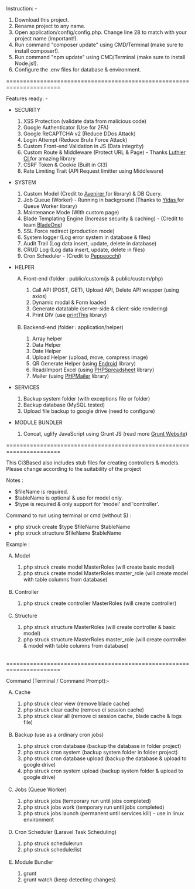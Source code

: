 Instruction: -

1) Download this project.
2) Rename project to any name.
3) Open application/config/config.php. Change line 28 to match with your project name (important!).
4) Run command "composer update" using CMD/Terminal (make sure to install composer!).
5) Run command "npm update" using CMD/Terminal (make sure to install Node.js!).
6) Configure the .env files for database & environment.

======================================================================

Features ready: -

- SECURITY
	1) XSS Protection (validate data from malicious code)
	2) Google Authenticator (Use for 2FA)
	3) Google ReCAPTCHA v2 (Reduce DDos Attack)
	4) Login Attempt (Reduce Brute Force Attack)
	5) Custom Front-end Validation in JS (Data integrity)
	6) Custom Route & Middleware (Protect URL & Page) - Thanks <a href="https://github.com/ingeniasoftware/luthier-ci" target="_blank"> Luthier CI </a> for amazing library
	7) CSRF Token & Cookie (Built in CI3)
	8) Rate Limiting Trait (API Request limitter using Middleware)

- SYSTEM
	1) Custom Model (Credit to <a href="https://github.com/avenirer/CodeIgniter-MY_Model" target="_blank"> Avenirer </a> for library) & DB Query. 
	2) Job Queue (Worker) - Running in background (Thanks to <a href="https://github.com/yidas/codeigniter-queue-worker" target="_blank"> Yidas </a> for Queue Worker library)
	3) Maintenance Mode (With custom page)
	4) Blade Templating Engine (Increase security & caching) - (Credit to team <a href="https://github.com/EFTEC/BladeOne" target="_blank">BladeOne</a>)
	5) SSL Force redirect (production mode)
	6) System logger (Log error system in database & files)
	7) Audit Trail (Log data insert, update, delete in database)
	8) CRUD Log (Log data insert, update, delete in files)
	9) Cron Scheduler - (Credit to <a href="https://github.com/peppeocchi/php-cron-scheduler" target="_blank">Peppeocchi</a>)

- HELPER
	<ol type="A">
	<li> Front-end (folder : public/custom/js & public/custom/php) </li> 
	<ol type="1">
		<li> Call API (POST, GET), Upload API, Delete API wrapper (using axios) </li>
		<li> Dynamic modal & Form loaded </li>
		<li> Generate datatable (server-side & client-side rendering) </li>
		<li> Print DIV (use <a href="https://jasonday.github.io/printThis/" target="_blank">printThis</a> library) </li>
	</ol> 
	<br>
	<li> Backend-end (folder : application/helper) </li> 
	<ol type="1">
		<li> Array helper </li>
		<li> Data Helper </li>
		<li> Date Helper </li>
		<li> Upload Helper (upload, move, compress image) </li>
		<li> QR Generate Helper (using <a href="https://github.com/endroid/qr-code" target="_blank">Endroid</a> library) </li>
		<li> Read/Import Excel (using <a href="https://github.com/PHPOffice/PhpSpreadsheet" target="_blank">PHPSpreadsheet</a> library) </li>
		<li> Mailer (using <a href="https://github.com/PHPMailer/PHPMailer" target="_blank">PHPMailer</a> library) </li>
	</ol>
	</ol>
			
- SERVICES
	1) Backup system folder (with exceptions file or folder)
	2) Backup database (MySQL tested)
	3) Upload file backup to google drive (need to configure)

- MODULE BUNDLER
	1) Concat, uglify JavaScript using Grunt JS (read more <a href="https://gruntjs.com/" target="_blank">Grunt Website</a>)

======================================================================

This Ci3Based also includes stub files for creating controllers & models. Please change according to the suitability of the project

Notes : 
- $fileName is required.
- $tableName is optional & use for model only.
- $type is required & only support for 'model' and 'controller'.

Command to run using terminal or cmd (without $) :
- php struck create $type $fileName $tableName
- php struck structure $fileName $tableName

Example :
<ol type="A">
	<li> Model </li> 
		<ol type="1">
			<li> php struck create model MasterRoles (will create basic model) </li>
			<li> php struck create model MasterRoles master_role (will create model with table columns from database) </li>
		</ol> 
	<br>
	<li> Controller </li> 
		<ol type="1">
			<li> php struck create controller MasterRoles (will create controller) </li>
		</ol> 
	<br>
	<li> Structure </li> 
		<ol type="1">
			<li> php struck structure MasterRoles (will create controller & basic model) </li>
			<li> php struck structure MasterRoles master_role (will create controller & model with table columns from database) </li>
		</ol> 
	<br>
</ol>

======================================================================

Command (Terminal / Command Prompt):-

<ol type="A">
	<li> Cache </li> 
		<ol type="1">
			<li> php struck clear view (remove blade cache)  </li>
			<li> php struck clear cache (remove ci session cache)  </li>
                        <li> php struck clear all (remove ci session cache, blade cache & logs file)  </li>
		</ol> 
	<br>
	<li> Backup (use as a ordinary cron jobs) </li> 
		<ol type="1">
			<li> php struck cron database (backup the database in folder project) </li>
			<li> php struck cron system (backup system folder in folder project) </li>
			<li> php struck cron database upload (backup the database & upload to google drive) </li>
			<li> php struck cron system upload (backup system folder & upload to google drive) </li>
		</ol> 
	<br>
	<li> Jobs (Queue Worker) </li> 
		<ol type="1">
			<li> php struck jobs (temporary run until jobs completed) </li>
			<li> php struck jobs work (temporary run until jobs completed) </li>
			<li> php struck jobs launch (permanent until services kill) - use in linux environment </li>
		</ol> 
	<br>
		<li> Cron Scheduler (Laravel Task Scheduling) </li> 
		<ol type="1">
			<li> php struck schedule:run </li>
                        <li> php struck schedule:list </li>
		</ol> 
	<br>
	<li> Module Bundler </li> 
		<ol type="1">
			<li> grunt </li>
			<li> grunt watch (keep detecting changes) </li>
		</ol> 
	<br>
</ol>
